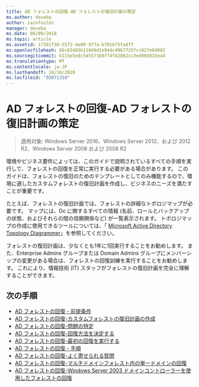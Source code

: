 ```yaml
---
title: AD フォレストの回復-AD フォレストの復旧計画の策定
ms.author: daveba
author: iainfoulds
manager: daveba
ms.date: 08/09/2018
ms.topic: article
ms.assetid: 17381f30-55f2-4e00-977a-b701675fa4ff
ms.openlocfilehash: 66c63483b118d9d1e04dc4067725fcc82fe8d082
ms.sourcegitcommit: b115e5edc545571b6ff4f42082cc3ed965815ea4
ms.translationtype: MT
ms.contentlocale: ja-JP
ms.lasthandoff: 10/30/2020
ms.locfileid: "93071334"
---
```

# <a name="ad-forest-recovery---devising-an-ad-forest-recovery-plan"></a>AD フォレストの回復-AD フォレストの復旧計画の策定

>適用対象: Windows Server 2016、Windows Server 2012、および 2012 R2、Windows Server 2008 および 2008 R2

環境やビジネス要件によっては、このガイドで説明されているすべての手順を実行して、フォレストの回復を正常に実行する必要がある場合があります。 このガイドは、フォレストの復旧のためのテンプレートとしてのみ機能するので、環境に適したカスタムフォレストの復旧計画を作成し、ビジネスのニーズを満たすことが重要です。

たとえば、フォレストの復旧計画では、フォレストの詳細なトポロジマップが必要です。 マップには、Dc に関するすべての情報 (名前、ロールとバックアップの状態、およびそれらの間の信頼関係など) が一覧表示されます。 トポロジマップの作成に使用できるツールについては、「 [Microsoft Active Directory Topology Diagrammer](https://www.microsoft.com/download/details.aspx?id=13380)」を参照してください。

フォレストの復旧計画は、少なくとも1年に1回実行することをお勧めします。 また、Enterprise Admins グループまたは Domain Admins グループにメンバーシップの変更がある場合は、フォレストの回復訓練を実行することをお勧めします。 これにより、情報技術 (IT) スタッフがフォレストの復旧計画を完全に理解することができます。

## <a name="next-steps"></a>次の手順

- [AD フォレストの回復 - 前提条件](AD-Forest-Recovery-Prerequisties.md)
- [AD フォレストの回復-カスタムフォレストの復旧計画の作成](AD-Forest-Recovery-Devising-a-Plan.md)
- [AD フォレストの回復-問題の特定](AD-Forest-Recovery-Identify-the-Problem.md)
- [AD フォレストの回復-回復方法を決定する](AD-Forest-Recovery-Determine-how-to-Recover.md)
- [AD フォレストの回復-最初の回復を実行する](AD-Forest-Recovery-Perform-initial-recovery.md)
- [AD フォレストの回復 - 手順](AD-Forest-Recovery-Procedures.md)
- [AD フォレストの回復-よく寄せられる質問](AD-Forest-Recovery-FAQ.md)
- [AD フォレストの回復-マルチドメインフォレスト内の単一ドメインの回復](AD-Forest-Recovery-Single-Domain-in-Multidomain-Recovery.md)
- [AD フォレストの回復-Windows Server 2003 ドメインコントローラーを使用したフォレストの回復](AD-Forest-Recovery-Windows-Server-2003.md)
